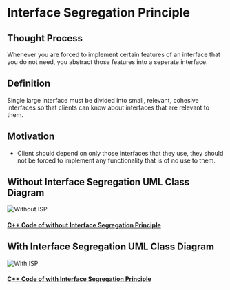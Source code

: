 # Interface Segregation Principle

## Thought Process

Whenever you are forced to implement certain features of an interface that you do not need, you abstract those features into a seperate interface.

## Definition

Single large interface must be divided into small, relevant, cohesive interfaces so that clients can know about interfaces that are relevant to them.

## Motivation

* Client should depend on only those interfaces that they use, they should not be forced to implement any functionality that is of no use to them.


## Without Interface Segregation UML Class Diagram
![Without ISP](https://github.com/tal95shah/SOLID_Principles/blob/master/InterfaceSegregation/images/withoutISP.png "Without ISP")

#### [C++ Code of without Interface Segregation Principle](https://github.com/tal95shah/SOLID_Principles/blob/master/InterfaceSegregation/withoutISP.cpp)<br/>


## With Interface Segregation UML Class Diagram
![With ISP](https://github.com/tal95shah/SOLID_Principles/blob/master/InterfaceSegregation/images/withISP.png "With ISP")

#### [C++ Code of with Interface Segregation Principle](https://github.com/tal95shah/SOLID_Principles/blob/master/InterfaceSegregation/withISP.cpp)<br/>